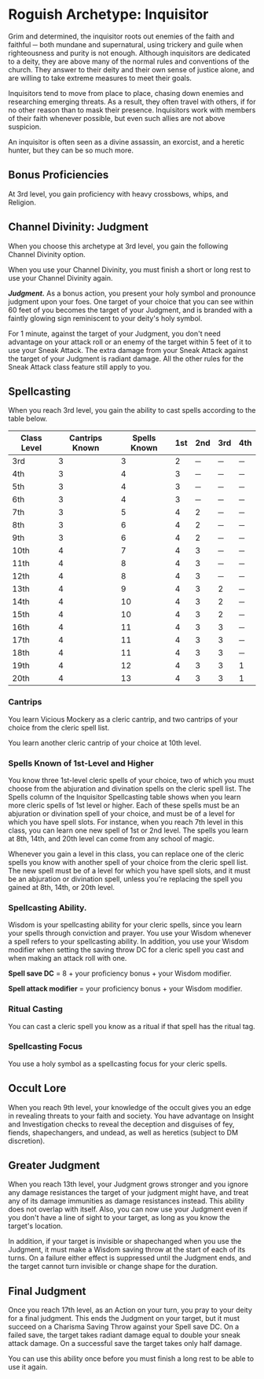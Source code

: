 # Roguish Archetype: Inquisitor
Grim and determined, the inquisitor roots out enemies of the faith and faithful ─ both mundane and supernatural, using trickery and guile when righteousness and purity is not enough. Although inquisitors are dedicated to a deity, they are above many of the normal rules and conventions of the church. They answer to their deity and their own sense of justice alone, and are willing to take extreme measures to meet their goals.

Inquisitors tend to move from place to place, chasing down enemies and researching emerging threats. As a result, they often travel with others, if for no other reason than to mask their presence. Inquisitors work with members of their faith whenever possible, but even such allies are not above suspicion.

An inquisitor is often seen as a divine assassin, an exorcist, and a heretic hunter, but they can be so much more.

## Bonus Proficiencies
At 3rd level, you gain proficiency with heavy crossbows, whips, and Religion.

## Channel Divinity: Judgment
When you choose this archetype at 3rd level, you gain the following Channel Divinity option.

When you use your Channel Divinity, you must finish a short or long rest to use your Channel Divinity again.

***Judgment.*** As a bonus action, you present your holy symbol and pronounce judgment upon your foes. One target of your choice that you can see within 60 feet of you becomes the target of your Judgment, and is branded with a faintly glowing sign reminiscent to your deity's holy symbol.

For 1 minute, against the target of your Judgment, you don't need advantage on your attack roll or an enemy of the target within 5 feet of it to use your Sneak Attack. The extra damage from your Sneak Attack against the target of your Judgment is radiant damage. All the other rules for the Sneak Attack class feature still apply to you.

## Spellcasting
When you reach 3rd level, you gain the ability to cast spells according to the table below.

Class Level|Cantrips Known|Spells Known|1st|2nd|3rd|4th
-----------|--------------|------------|---|---|---|---
3rd|3|3|2|─|─|─
4th|3|4|3|─|─|─ 
5th|3|4|3|─|─|─ 
6th|3|4|3|─|─|─ 
7th|3|5|4|2|─|─ 
8th|3|6|4|2|─|─ 
9th|3|6|4|2|─|─ 
10th|4|7|4|3|─|─ 
11th|4|8|4|3|─|─ 
12th|4|8|4|3|─|─ 
13th|4|9|4|3|2|─ 
14th|4|10|4|3|2|─ 
15th|4|10|4|3|2|─ 
16th|4|11|4|3|3|─ 
17th|4|11|4|3|3|─ 
18th|4|11|4|3|3|─ 
19th|4|12|4|3|3|1 
20th|4|13|4|3|3|1

### Cantrips
You learn Vicious Mockery as a cleric cantrip, and two cantrips of your choice from the cleric spell list.

You learn another cleric cantrip of your choice at 10th level.

### Spells Known of 1st-Level and Higher
You know three 1st-level cleric spells of your choice, two of which you must choose from the abjuration and divination spells on the cleric spell list. The Spells column of the Inquisitor Spellcasting table shows when you learn more cleric spells of 1st level or higher. Each of these spells must be an abjuration or divination spell of your choice, and must be of a level for which you have spell slots. For instance, when you reach 7th level in this class, you can learn one new spell of 1st or 2nd level. The spells you learn at 8th, 14th, and 20th level can come from any school of magic.

Whenever you gain a level in this class, you can replace one of the cleric spells you know with another spell of your choice from the cleric spell list. The new spell must be of a level for which you have spell slots, and it must be an abjuration or divination spell, unless you're replacing the spell you gained at 8th, 14th, or 20th level.

### Spellcasting Ability.
Wisdom is your spellcasting ability for your cleric spells, since you learn your spells through conviction and prayer. You use your Wisdom whenever a spell refers to your spellcasting ability. In addition, you use your Wisdom modifier when setting the saving throw DC for a cleric spell you cast and when making an attack roll with one.

**Spell save DC** = 8 + your proficiency bonus + your Wisdom modifier.

**Spell attack modifier** = your proficiency bonus + your Wisdom modifier.

### Ritual Casting
You can cast a cleric spell you know as a ritual if that spell has the ritual tag.

### Spellcasting Focus
You use a holy symbol as a spellcasting focus for your cleric spells.

## Occult Lore
When you reach 9th level, your knowledge of the occult gives you an edge in revealing threats to your faith and society. You have advantage on Insight and Investigation checks to reveal the deception and disguises of fey, fiends, shapechangers, and undead, as well as heretics (subject to DM discretion).

## Greater Judgment
When you reach 13th level, your Judgment grows stronger and you ignore any damage resistances the target of your judgment might have, and treat any of its damage immunities as damage resistances instead. This ability does not overlap with itself. Also, you can now use your Judgment even if you don't have a line of sight to your target, as long as you know the target's location.

In addition, if your target is invisible or shapechanged when you use the Judgment, it must make a Wisdom saving throw at the start of each of its turns. On a failure either effect is suppressed until the Judgment ends, and the target cannot turn invisible or change shape for the duration.

## Final Judgment
Once you reach 17th level, as an Action on your turn, you pray to your deity for a final judgment. This ends the Judgment on your target, but it must succeed on a Charisma Saving Throw against your Spell save DC. On a failed save, the target takes radiant damage equal to double your sneak attack damage. On a successful save the target takes only half damage.

You can use this ability once before you must finish a long rest to be able to use it again.
